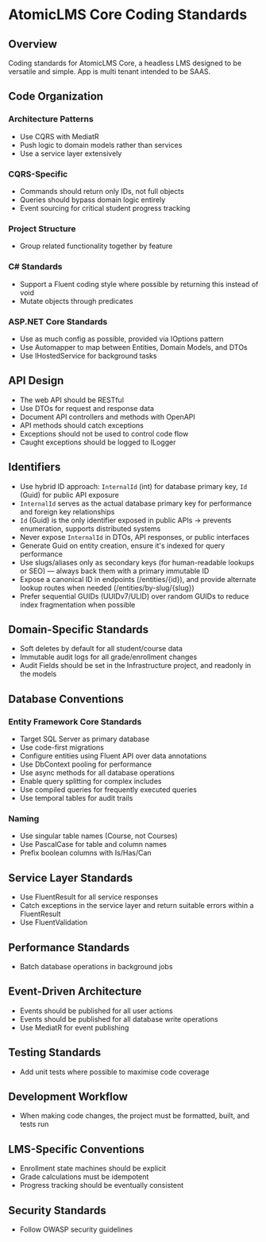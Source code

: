 # AtomicLMS Core Coding Standards

## Overview
Coding standards for AtomicLMS Core, a headless LMS designed to be versatile and simple. App is multi tenant intended to be SAAS.

## Code Organization

### Architecture Patterns
- Use CQRS with MediatR
- Push logic to domain models rather than services
- Use a service layer extensively

### CQRS-Specific
- Commands should return only IDs, not full objects
- Queries should bypass domain logic entirely
- Event sourcing for critical student progress tracking

### Project Structure
- Group related functionality together by feature

### C# Standards
- Support a Fluent coding style where possible by returning this instead of void
- Mutate objects through predicates

### ASP.NET Core Standards
- Use as much config as possible, provided via IOptions pattern
- Use Automapper to map between Entities, Domain Models, and DTOs
- Use IHostedService for background tasks

## API Design
- The web API should be RESTful
- Use DTOs for request and response data
- Document API controllers and methods with OpenAPI
- API methods should catch exceptions
- Exceptions should not be used to control code flow
- Caught exceptions should be logged to ILogger

## Identifiers
- Use hybrid ID approach: `InternalId` (int) for database primary key, `Id` (Guid) for public API exposure
- `InternalId` serves as the actual database primary key for performance and foreign key relationships
- `Id` (Guid) is the only identifier exposed in public APIs → prevents enumeration, supports distributed systems
- Never expose `InternalId` in DTOs, API responses, or public interfaces
- Generate Guid on entity creation, ensure it's indexed for query performance
- Use slugs/aliases only as secondary keys (for human-readable lookups or SEO) — always back them with a primary immutable ID
- Expose a canonical ID in endpoints (/entities/{id}), and provide alternate lookup routes when needed (/entities/by-slug/{slug})
- Prefer sequential GUIDs (UUIDv7/ULID) over random GUIDs to reduce index fragmentation when possible

## Domain-Specific Standards
- Soft deletes by default for all student/course data
- Immutable audit logs for all grade/enrollment changes
- Audit Fields should be set in the Infrastructure project, and readonly in the models

## Database Conventions

### Entity Framework Core Standards
- Target SQL Server as primary database
- Use code-first migrations
- Configure entities using Fluent API over data annotations
- Use DbContext pooling for performance
- Use async methods for all database operations
- Enable query splitting for complex includes
- Use compiled queries for frequently executed queries
- Use temporal tables for audit trails

### Naming
- Use singular table names (Course, not Courses)
- Use PascalCase for table and column names
- Prefix boolean columns with Is/Has/Can

## Service Layer Standards
- Use FluentResult for all service responses
- Catch exceptions in the service layer and return suitable errors within a FluentResult
- Use FluentValidation

## Performance Standards
- Batch database operations in background jobs

## Event-Driven Architecture
- Events should be published for all user actions
- Events should be published for all database write operations
- Use MediatR for event publishing

## Testing Standards
- Add unit tests where possible to maximise code coverage

## Development Workflow
- When making code changes, the project must be formatted, built, and tests run

## LMS-Specific Conventions
- Enrollment state machines should be explicit
- Grade calculations must be idempotent
- Progress tracking should be eventually consistent

## Security Standards
- Follow OWASP security guidelines

